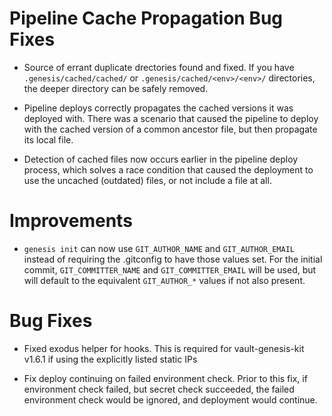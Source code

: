 # Pipeline Cache Propagation Bug Fixes

* Source of errant duplicate drectories found and fixed.  If you have
  `.genesis/cached/cached/` or `.genesis/cached/<env>/<env>/` directories, the
  deeper directory can be safely removed.

* Pipeline deploys correctly propagates the cached versions it was deployed
  with.  There was a scenario that caused the pipeline to deploy with the
  cached version of a common ancestor file, but then propagate its local file.

* Detection of cached files now occurs earlier in the pipeline deploy process,
  which solves a race condition that caused the deployment to use the uncached
  (outdated) files, or not include a file at all.

# Improvements

* `genesis init` can now use `GIT_AUTHOR_NAME` and `GIT_AUTHOR_EMAIL` instead
  of requiring the .gitconfig to have those values set.  For the initial
  commit, `GIT_COMMITTER_NAME` and `GIT_COMMITTER_EMAIL` will be used, but
  will default to the equivalent `GIT_AUTHOR_*` values if not also present.

# Bug Fixes
    
* Fixed exodus helper for hooks.  This is required for vault-genesis-kit
  v1.6.1 if using the explicitly listed static IPs

* Fix deploy continuing on failed environment check. Prior to this fix, if
  environment check failed, but secret check succeeded, the failed environment
  check would be ignored, and deployment would continue. 

